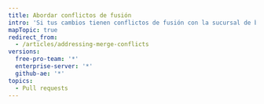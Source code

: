 ```yaml
---
title: Abordar conflictos de fusión
intro: 'Si tus cambios tienen conflictos de fusión con la sucursal de base, debes ocuparte de los conflictos de fusión antes de que puedas fusionarlo con tus cambios de solicitud de extracción.'
mapTopic: true
redirect_from:
  - /articles/addressing-merge-conflicts
versions:
  free-pro-team: '*'
  enterprise-server: '*'
  github-ae: '*'
topics:
  - Pull requests
---
```


